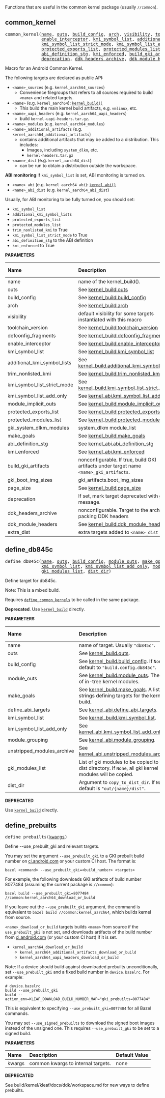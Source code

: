 <!-- Generated with Stardoc: http://skydoc.bazel.build -->

Functions that are useful in the common kernel package (usually `//common`).

<a id="common_kernel"></a>

## common_kernel

<pre>
common_kernel(<a href="#common_kernel-name">name</a>, <a href="#common_kernel-outs">outs</a>, <a href="#common_kernel-build_config">build_config</a>, <a href="#common_kernel-arch">arch</a>, <a href="#common_kernel-visibility">visibility</a>, <a href="#common_kernel-toolchain_version">toolchain_version</a>, <a href="#common_kernel-defconfig_fragments">defconfig_fragments</a>,
              <a href="#common_kernel-enable_interceptor">enable_interceptor</a>, <a href="#common_kernel-kmi_symbol_list">kmi_symbol_list</a>, <a href="#common_kernel-additional_kmi_symbol_lists">additional_kmi_symbol_lists</a>, <a href="#common_kernel-trim_nonlisted_kmi">trim_nonlisted_kmi</a>,
              <a href="#common_kernel-kmi_symbol_list_strict_mode">kmi_symbol_list_strict_mode</a>, <a href="#common_kernel-kmi_symbol_list_add_only">kmi_symbol_list_add_only</a>, <a href="#common_kernel-module_implicit_outs">module_implicit_outs</a>,
              <a href="#common_kernel-protected_exports_list">protected_exports_list</a>, <a href="#common_kernel-protected_modules_list">protected_modules_list</a>, <a href="#common_kernel-gki_system_dlkm_modules">gki_system_dlkm_modules</a>, <a href="#common_kernel-make_goals">make_goals</a>,
              <a href="#common_kernel-abi_definition_stg">abi_definition_stg</a>, <a href="#common_kernel-kmi_enforced">kmi_enforced</a>, <a href="#common_kernel-build_gki_artifacts">build_gki_artifacts</a>, <a href="#common_kernel-gki_boot_img_sizes">gki_boot_img_sizes</a>, <a href="#common_kernel-page_size">page_size</a>,
              <a href="#common_kernel-deprecation">deprecation</a>, <a href="#common_kernel-ddk_headers_archive">ddk_headers_archive</a>, <a href="#common_kernel-ddk_module_headers">ddk_module_headers</a>, <a href="#common_kernel-extra_dist">extra_dist</a>)
</pre>

Macro for an Android Common Kernel.

The following targets are declared as public API:
-   `<name>_sources` (e.g. `kernel_aarch64_sources`)
    -   Convenience filegroups that refers to all sources required to
        build `<name>` and related targets.
-   `<name>` (e.g. `kernel_aarch64`): [`kernel_build()`](kernel.md#kernel_build)
    -   This build the main kernel build artifacts, e.g. `vmlinux`, etc.
-   `<name>_uapi_headers` (e.g. `kernel_aarch64_uapi_headers`)
    -   build `kernel-uapi-headers.tar.gz`.
-   `<name>_modules` (e.g. `kernel_aarch64_modules`)
-   `<name>_additional_artifacts` (e.g. `kernel_aarch64_additional_artifacts`)
    -   contains additional artifacts that may be added to
        a distribution. This includes:
        -   Images, including `system_dlkm`, etc.
        -   `kernel-headers.tar.gz`
-   `<name>_dist` (e.g. `kernel_aarch64_dist`)
    -   can be run to obtain a distribution outside the workspace.

**ABI monitoring**
If `kmi_symbol_list` is set, ABI monitoring is turned on.

-    `<name>_abi` (e.g. `kernel_aarch64_abi`): [`kernel_abi()`](kernel.md#kernel_abi)
-    `<name>_abi_dist` (e.g. `kernel_aarch64_abi_dist`)

Usually, for ABI monitoring to be fully turned on, you should set:
-   `kmi_symbol_list`
-   `additional_kmi_symbol_lists`
-   `protected_exports_list`
-   `protected_modules_list`
-   `trim_nonlisted_kmi` to True
-   `kmi_symbol_list_strict_mode` to True
-   `abi_definition_stg` to the ABI definition
-   `kmi_enforced` to True


**PARAMETERS**


| Name  | Description | Default Value |
| :------------- | :------------- | :------------- |
| <a id="common_kernel-name"></a>name |  name of the kernel_build().   |  none |
| <a id="common_kernel-outs"></a>outs |  See [kernel_build.outs](kernel.md#kernel_build-outs)   |  none |
| <a id="common_kernel-build_config"></a>build_config |  See [kernel_build.build_config](kernel.md#kernel_build-build_config)   |  none |
| <a id="common_kernel-arch"></a>arch |  See [kernel_build.arch](kernel.md#kernel_build-arch)   |  `None` |
| <a id="common_kernel-visibility"></a>visibility |  default visibility for some targets instantiated with this macro   |  `None` |
| <a id="common_kernel-toolchain_version"></a>toolchain_version |  See [kernel_build.toolchain_version](kernel.md#kernel_build-toolchain_version)   |  `None` |
| <a id="common_kernel-defconfig_fragments"></a>defconfig_fragments |  See [kernel_build.defconfig_fragments](kernel.md#kernel_build-defconfig_fragments)   |  `None` |
| <a id="common_kernel-enable_interceptor"></a>enable_interceptor |  See [kernel_build.enable_interceptor](kernel.md#kernel_build-enable_interceptor)   |  `None` |
| <a id="common_kernel-kmi_symbol_list"></a>kmi_symbol_list |  See [kernel_build.kmi_symbol_list](kernel.md#kernel_build-kmi_symbol_list)   |  `None` |
| <a id="common_kernel-additional_kmi_symbol_lists"></a>additional_kmi_symbol_lists |  See [kernel_build.additional_kmi_symbol_lists](kernel.md#kernel_build-additional_kmi_symbol_lists)   |  `None` |
| <a id="common_kernel-trim_nonlisted_kmi"></a>trim_nonlisted_kmi |  See [kernel_build.trim_nonlisted_kmi](kernel.md#kernel_build-trim_nonlisted_kmi)   |  `None` |
| <a id="common_kernel-kmi_symbol_list_strict_mode"></a>kmi_symbol_list_strict_mode |  See [kernel_build.kmi_symbol_list_strict_mode](kernel.md#kernel_build-kmi_symbol_list_strict_mode)   |  `None` |
| <a id="common_kernel-kmi_symbol_list_add_only"></a>kmi_symbol_list_add_only |  See [kernel_abi.kmi_symbol_list_add_only](kernel.md#kernel_abi-kmi_symbol_list_add_only)   |  `None` |
| <a id="common_kernel-module_implicit_outs"></a>module_implicit_outs |  See [kernel_build.module_implicit_outs](kernel.md#kernel_build-module_implicit_outs)   |  `None` |
| <a id="common_kernel-protected_exports_list"></a>protected_exports_list |  See [kernel_build.protected_exports_list](kernel.md#kernel_build-protected_exports_list)   |  `None` |
| <a id="common_kernel-protected_modules_list"></a>protected_modules_list |  See [kernel_build.protected_modules_list](kernel.md#kernel_build-protected_modules_list)   |  `None` |
| <a id="common_kernel-gki_system_dlkm_modules"></a>gki_system_dlkm_modules |  system_dlkm module_list   |  `None` |
| <a id="common_kernel-make_goals"></a>make_goals |  See [kernel_build.make_goals](kernel.md#kernel_build-make_goals)   |  `None` |
| <a id="common_kernel-abi_definition_stg"></a>abi_definition_stg |  See [kernel_abi.abi_definition_stg](kernel.md#kernel_abi-abi_definition_stg)   |  `None` |
| <a id="common_kernel-kmi_enforced"></a>kmi_enforced |  See [kernel_abi.kmi_enforced](kernel.md#kernel_abi-kmi_enforced)   |  `None` |
| <a id="common_kernel-build_gki_artifacts"></a>build_gki_artifacts |  nonconfigurable. If true, build GKI artifacts under target name `<name>_gki_artifacts`.   |  `None` |
| <a id="common_kernel-gki_boot_img_sizes"></a>gki_boot_img_sizes |  gki_artifacts.boot_img_sizes   |  `None` |
| <a id="common_kernel-page_size"></a>page_size |  See [kernel_build.page_size](kernel.md#kernel_build-page_size)   |  `None` |
| <a id="common_kernel-deprecation"></a>deprecation |  If set, mark target deprecated with given message.   |  `None` |
| <a id="common_kernel-ddk_headers_archive"></a>ddk_headers_archive |  nonconfigurable. Target to the archive packing DDK headers   |  `None` |
| <a id="common_kernel-ddk_module_headers"></a>ddk_module_headers |  See [kernel_build.ddk_module_headers](kernel.md#kernel_build-ddk_module_headers)   |  `None` |
| <a id="common_kernel-extra_dist"></a>extra_dist |  extra targets added to `<name>_dist`   |  `None` |


<a id="define_db845c"></a>

## define_db845c

<pre>
define_db845c(<a href="#define_db845c-name">name</a>, <a href="#define_db845c-outs">outs</a>, <a href="#define_db845c-build_config">build_config</a>, <a href="#define_db845c-module_outs">module_outs</a>, <a href="#define_db845c-make_goals">make_goals</a>, <a href="#define_db845c-define_abi_targets">define_abi_targets</a>,
              <a href="#define_db845c-kmi_symbol_list">kmi_symbol_list</a>, <a href="#define_db845c-kmi_symbol_list_add_only">kmi_symbol_list_add_only</a>, <a href="#define_db845c-module_grouping">module_grouping</a>, <a href="#define_db845c-unstripped_modules_archive">unstripped_modules_archive</a>,
              <a href="#define_db845c-gki_modules_list">gki_modules_list</a>, <a href="#define_db845c-dist_dir">dist_dir</a>)
</pre>

Define target for db845c.

Note: This is a mixed build.

Requires [`define_common_kernels`](#define_common_kernels) to be called in the same package.

**Deprecated**. Use [`kernel_build`](kernel.md#kernel_build) directly.


**PARAMETERS**


| Name  | Description | Default Value |
| :------------- | :------------- | :------------- |
| <a id="define_db845c-name"></a>name |  name of target. Usually `"db845c"`.   |  none |
| <a id="define_db845c-outs"></a>outs |  See [kernel_build.outs](kernel.md#kernel_build-outs).   |  none |
| <a id="define_db845c-build_config"></a>build_config |  See [kernel_build.build_config](kernel.md#kernel_build-build_config). If `None`, default to `"build.config.db845c"`.   |  `None` |
| <a id="define_db845c-module_outs"></a>module_outs |  See [kernel_build.module_outs](kernel.md#kernel_build-module_outs). The list of in-tree kernel modules.   |  `None` |
| <a id="define_db845c-make_goals"></a>make_goals |  See [kernel_build.make_goals](kernel.md#kernel_build-make_goals).  A list of strings defining targets for the kernel build.   |  `None` |
| <a id="define_db845c-define_abi_targets"></a>define_abi_targets |  See [kernel_abi.define_abi_targets](kernel.md#kernel_abi-define_abi_targets).   |  `None` |
| <a id="define_db845c-kmi_symbol_list"></a>kmi_symbol_list |  See [kernel_build.kmi_symbol_list](kernel.md#kernel_build-kmi_symbol_list).   |  `None` |
| <a id="define_db845c-kmi_symbol_list_add_only"></a>kmi_symbol_list_add_only |  See [kernel_abi.kmi_symbol_list_add_only](kernel.md#kernel_abi-kmi_symbol_list_add_only).   |  `None` |
| <a id="define_db845c-module_grouping"></a>module_grouping |  See [kernel_abi.module_grouping](kernel.md#kernel_abi-module_grouping).   |  `None` |
| <a id="define_db845c-unstripped_modules_archive"></a>unstripped_modules_archive |  See [kernel_abi.unstripped_modules_archive](kernel.md#kernel_abi-unstripped_modules_archive).   |  `None` |
| <a id="define_db845c-gki_modules_list"></a>gki_modules_list |  List of gki modules to be copied to the dist directory. If `None`, all gki kernel modules will be copied.   |  `None` |
| <a id="define_db845c-dist_dir"></a>dist_dir |  Argument to `copy_to_dist_dir`. If `None`, default is `"out/{name}/dist"`.   |  `None` |

**DEPRECATED**

Use [`kernel_build`](kernel.md#kernel_build) directly.


<a id="define_prebuilts"></a>

## define_prebuilts

<pre>
define_prebuilts(<a href="#define_prebuilts-kwargs">kwargs</a>)
</pre>

Define --use_prebuilt_gki and relevant targets.

You may set the argument `--use_prebuilt_gki` to a GKI prebuilt build number
on [ci.android.com](http://ci.android.com) or your custom CI host. The format is:

```
bazel <command> --use_prebuilt_gki=<build_number> <targets>
```

For example, the following downloads GKI artifacts of build number 8077484 (assuming
the current package is `//common`):

```
bazel build --use_prebuilt_gki=8077484 //common:kernel_aarch64_download_or_build
```

If you leave out the `--use_prebuilt_gki` argument, the command is equivalent to
`bazel build //common:kernel_aarch64`, which builds kernel from source.

`<name>_download_or_build` targets builds `<name>` from source if the `use_prebuilt_gki`
is not set, and downloads artifacts of the build number from
[ci.android.com](http://ci.android.com) (or your custom CI host) if it is set.

- `kernel_aarch64_download_or_build`
  - `kernel_aarch64_additional_artifacts_download_or_build`
  - `kernel_aarch64_uapi_headers_download_or_build`

Note: If a device should build against downloaded prebuilts unconditionally, set
`--use_prebuilt_gki` and a fixed build number in `device.bazelrc`. For example:
```
# device.bazelrc
build --use_prebuilt_gki
build --action_env=KLEAF_DOWNLOAD_BUILD_NUMBER_MAP="gki_prebuilts=8077484"
```

This is equivalent to specifying `--use_prebuilt_gki=8077484` for all Bazel commands.

You may set `--use_signed_prebuilts` to download the signed boot images instead
of the unsigned one. This requires `--use_prebuilt_gki` to be set to a signed build.


**PARAMETERS**


| Name  | Description | Default Value |
| :------------- | :------------- | :------------- |
| <a id="define_prebuilts-kwargs"></a>kwargs |  common kwargs to internal targets.   |  none |

**DEPRECATED**

See build/kernel/kleaf/docs/ddk/workspace.md for new ways to define prebuilts.


